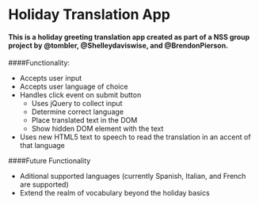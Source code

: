 # Holiday Translation App
#### This is a holiday greeting translation app created as part of a NSS group project by @tombler, @Shelleydaviswise, and @BrendonPierson.
####Functionality:
* Accepts user input
* Accepts user language of choice
* Handles click event on submit button
  * Uses jQuery to collect input 
  * Determine correct language 
  * Place translated text in the DOM
  * Show hidden DOM element with the text
* Uses new HTML5 text to speech to read the translation in an accent of that language
  
####Future Functionality
* Aditional supported languages (currently Spanish, Italian, and French are supported)
* Extend the realm of vocabulary beyond the holiday basics

